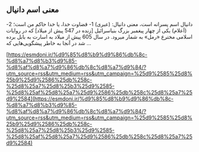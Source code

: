 ## معنی اسم دانیال


دانیال اسم پسرانه است، معنی دانیال: (عبری) 1- قضاوت خدا، یا خدا حاکم من است؛ 2-(اَعلام) یکی از چهار پیغمبر بزرگ بنیاسرائیل [زنده در 547 پیش از میلاد] که در روایات اسلامی مخترع «رمل» به شمار میرود. در سال 605 پیش از میلاد به اسارت به بابل برده شد در آنجا به خاطر پیشگویی‌هایی که &#8230;

[https://esmdoni.ir/%d9%85%d8%b9%d9%86%db%8c-%d8%a7%d8%b3%d9%85-%d8%af%d8%a7%d9%86%db%8c%d8%a7%d9%84/?utm_source=rss&utm_medium=rss&utm_campaign=%25d9%2585%25d8%25b9%25d9%2586%25db%258c-%25d8%25a7%25d8%25b3%25d9%2585-%25d8%25af%25d8%25a7%25d9%2586%25db%258c%25d8%25a7%25d9%2584](https://esmdoni.ir/%d9%85%d8%b9%d9%86%db%8c-%d8%a7%d8%b3%d9%85-%d8%af%d8%a7%d9%86%db%8c%d8%a7%d9%84/?utm_source=rss&utm_medium=rss&utm_campaign=%25d9%2585%25d8%25b9%25d9%2586%25db%258c-%25d8%25a7%25d8%25b3%25d9%2585-%25d8%25af%25d8%25a7%25d9%2586%25db%258c%25d8%25a7%25d9%2584) 